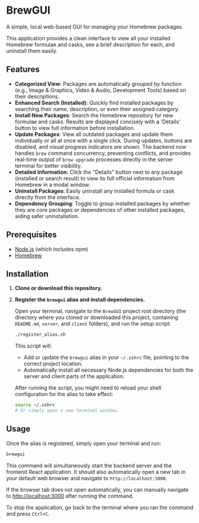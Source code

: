 # BrewGUI

A simple, local web-based GUI for managing your Homebrew packages.

This application provides a clean interface to view all your installed Homebrew formulae and casks, see a brief description for each, and uninstall them easily.

## Features

-   **Categorized View**: Packages are automatically grouped by function (e.g., Image & Graphics, Video & Audio, Development Tools) based on their descriptions.
-   **Enhanced Search (Installed)**: Quickly find installed packages by searching their name, description, or even their assigned category.
-   **Install New Packages**: Search the Homebrew repository for new formulae and casks. Results are displayed concisely with a 'Details' button to view full information before installation.
-   **Update Packages**: View all outdated packages and update them individually or all at once with a single click. During updates, buttons are disabled, and visual progress indicators are shown. The backend now handles `brew` command concurrency, preventing conflicts, and provides real-time output of `brew upgrade` processes directly in the server terminal for better visibility.
-   **Detailed Information**: Click the "Details" button next to any package (installed or search result) to view its full official information from Homebrew in a modal window.
-   **Uninstall Packages**: Easily uninstall any installed formula or cask directly from the interface.
-   **Dependency Grouping**: Toggle to group installed packages by whether they are core packages or dependencies of other installed packages, aiding safer uninstallation.

## Prerequisites

- [Node.js](https://nodejs.org/) (which includes npm)
- [Homebrew](https://brew.sh/)

## Installation

1.  **Clone or download this repository.**

2.  **Register the `brewgui` alias and install dependencies.**

    Open your terminal, navigate to the `BrewGUI` project root directory (the directory where you cloned or downloaded this project, containing `README.md`, `server`, and `client` folders), and run the setup script:

    ```bash
    ./register_alias.sh
    ```

    This script will:
    -   Add or update the `brewgui` alias in your `~/.zshrc` file, pointing to the correct project location.
    -   Automatically install all necessary Node.js dependencies for both the server and client parts of the application.

    After running the script, you might need to reload your shell configuration for the alias to take effect:

    ```bash
    source ~/.zshrc
    # Or simply open a new terminal window.
    ```

## Usage

Once the alias is registered, simply open your terminal and run:

```bash
brewgui
```

This command will simultaneously start the backend server and the frontend React application. It should also automatically open a new tab in your default web browser and navigate to `http://localhost:3000`.

If the browser tab does not open automatically, you can manually navigate to [http://localhost:3000](http://localhost:3000) after running the command.

To stop the application, go back to the terminal where you ran the command and press `Ctrl+C`.